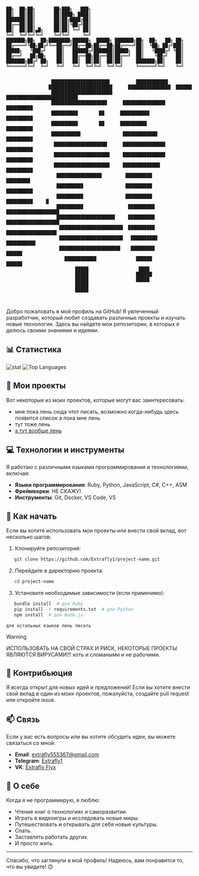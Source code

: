 ```
██╗  ██╗██╗       ██╗███╗   ███╗
██║  ██║██║       ██║████╗ ████║
███████║██║       ██║██╔████╔██║
██╔══██║██║       ██║██║╚██╔╝██║
██║  ██║██║▄█╗    ██║██║ ╚═╝ ██║
╚═╝  ╚═╝╚═╝╚═╝    ╚═╝╚═╝     ╚═╝
███████╗██╗  ██╗████████╗██████╗  █████╗ ███████╗██╗  ██╗   ██╗ ██╗
██╔════╝╚██╗██╔╝╚══██╔══╝██╔══██╗██╔══██╗██╔════╝██║  ╚██╗ ██╔╝███║
█████╗   ╚███╔╝    ██║   ██████╔╝███████║█████╗  ██║   ╚████╔╝ ╚██║
██╔══╝   ██╔██╗    ██║   ██╔══██╗██╔══██║██╔══╝  ██║    ╚██╔╝   ██║
███████╗██╔╝ ██╗   ██║   ██║  ██║██║  ██║██║     ███████╗██║    ██║
╚══════╝╚═╝  ╚═╝   ╚═╝   ╚═╝  ╚═╝╚═╝  ╚═╝╚═╝     ╚══════╝╚═╝    ╚═╝

                                                                             
                 ██████████████████████          ████████████                                       
                ████████████████████████      ████████████████  ██████                              
                 ███████████████████████    ███████████████████████████                             
                 █████████████████████      ████████████████  ██████████                            
                 ██████████        ██      ███████████        ██████████                            
                 ██████████        ██      ██████████          ██████████                           
                 ███████████                █████████████      ██████████                           
                  ████████████████████      ████████████████   ██████████                           
                  █████████████████████     ████████████████    ██████████                          
                  █████████████████████     ██████████████      ██████████                          
                   █████████████████         ██████████          █████████                          
                   ██████████                ██████████          ██████████                         
                   ██████████                ██████████           ██████████     █                  
                   ██████████                 ██████████          ████████████████████              
                   ██████████████████████     ██████████          ████████████████████              
                    ████████████████████████  ██████████           ███████████████████              
                    ████████████████████████   ██████████           ███████████                     
                    ███████████████████████    █████████            ██████                          
                      ████████████               ██████             ██████                          
                          █████                   ████                                              
                          █████                  ██████                                             
                          █████                  █████                                              
                          █████                                                                     
                          █████                                                                     
                                                                                                    
                                                                                                 
```                                                                 

Добро пожаловать в мой профиль на GitHub! Я увлеченный разработчик, который любит создавать различные проекты и изучать новые технологии. Здесь вы найдете мои репозитории, в которых я делюсь своими знаниями и идеями.

## 📊 Статистика
![stat](https://github-readme-stats.vercel.app/api?username=Extrafly1&show_icons=true&hide_title=true&count_private=true&theme=radical)
![Top Languages](https://github-readme-stats.vercel.app/api/top-langs/?username=Extrafly1&layout=compact&theme=radical)

## 🌟 Мои проекты

Вот некоторые из моих проектов, которые могут вас заинтересовать:

- мне пока лень сюда чтот писать, возможно когда-нибудь здесь появится список а пока мне лень
- тут тоже лень
- [а тут вообще лень](https://github.com/Extrafly1)

## 💻 Технологии и инструменты

Я работаю с различными языками программирования и технологиями, включая:

- **Языки программирования**: Ruby, Python, JavaScript, C#, C++, ASM
- **Фреймворки**: НЕ СКАЖУ)
- **Инструменты**: Git, Docker, VS Code, VS

## 🚀 Как начать

Если вы хотите использовать мои проекты или внести свой вклад, вот несколько шагов:

1. Клонируйте репозиторий:
   
```bash
   git clone https://github.com/Extrafly1/project-name.git
```
2. Перейдите в директорию проекта:
   
```bash
   cd project-name
```
3. Установите необходимые зависимости (если применимо):
   
```bash
   bundle install  # для Ruby
   pip install -r requirements.txt  # для Python
   npm install  # для Node.js
```
`для остальных языков лень писать`

> [!WARNING]
> ИСПОЛЬЗОВАТЬ НА СВОЙ СТРАХ И РИСК, НЕКОТОРЫЕ ПРОЕКТЫ ЯВЛЯЮТСЯ ВИРУСАМИ!!! хоть и сломаными и не рабочими.

## 🤝 Контрибьюция

Я всегда открыт для новых идей и предложений! Если вы хотите внести свой вклад в один из моих проектов, пожалуйста, создайте pull request или откройте issue.

## 📫 Связь

Если у вас есть вопросы или вы хотите обсудить идеи, вы можете связаться со мной:

- **Email**: [extrafly555367@gmail.com](mailto:extrafly555367@gmail.com)
- **Telegram**: [Extrafly1](https://t.me/Extrafly1)
- **VK**: [Extrafly Flyx](https://vk.com/extrafly1)

## 🎨 О себе

Когда я не программирую, я люблю:

- Чтение книг о технологиях и саморазвитии.
- Играть в видеоигры и исследовать новые миры.
- Путешествовать и открывать для себя новые культуры.
- Спать.
- Заставлять работать других.
- И просто жить.

---

Спасибо, что заглянули в мой профиль! Надеюсь, вам понравится то, что вы увидите! 😊
